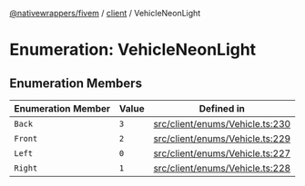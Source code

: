 [@nativewrappers/fivem](../../README.md) / [client](../README.md) / VehicleNeonLight

# Enumeration: VehicleNeonLight

## Enumeration Members

| Enumeration Member | Value | Defined in |
| ------ | ------ | ------ |
| `Back` | `3` | [src/client/enums/Vehicle.ts:230](https://github.com/nativewrappers/fivem/blob/d67d9a693907da5ce83f118218b601ceb38a88bc/src/client/enums/Vehicle.ts#L230) |
| `Front` | `2` | [src/client/enums/Vehicle.ts:229](https://github.com/nativewrappers/fivem/blob/d67d9a693907da5ce83f118218b601ceb38a88bc/src/client/enums/Vehicle.ts#L229) |
| `Left` | `0` | [src/client/enums/Vehicle.ts:227](https://github.com/nativewrappers/fivem/blob/d67d9a693907da5ce83f118218b601ceb38a88bc/src/client/enums/Vehicle.ts#L227) |
| `Right` | `1` | [src/client/enums/Vehicle.ts:228](https://github.com/nativewrappers/fivem/blob/d67d9a693907da5ce83f118218b601ceb38a88bc/src/client/enums/Vehicle.ts#L228) |
